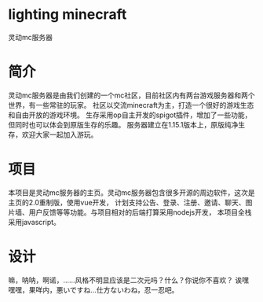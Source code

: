 # lighting minecraft
灵动mc服务器


# 简介
灵动mc服务器是由我们创建的一个mc社区，目前社区内有两台游戏服务器和两个世界，有一些常驻的玩家。
社区以交流minecraft为主，打造一个很好的游戏生态和自由开放的游戏环境。
生存采用op自主开发的spigot插件，增加了一些功能，但同时也可以体会到原版生存的乐趣。
服务器建立在1.15.1版本上，原版纯净生存，欢迎大家一起加入游玩。

# 项目
本项目是灵动mc服务器的主页。灵动mc服务器包含很多开源的周边软件，这次是主页的2.0重制版，使用vue开发，
计划支持公告、登录、注册、邀请、聊天、图片墙、用户反馈等等功能。与项目相对的后端打算采用nodejs开发，
本项目全栈采用javascript。

# 设计
嘛，呐呐，啊诺，……风格不明显应该是二次元吗？什么？你说你不喜欢？
诶嘿嘿嘿，果咩内，悪いですね…仕方ないわね，忍一忍吧。
